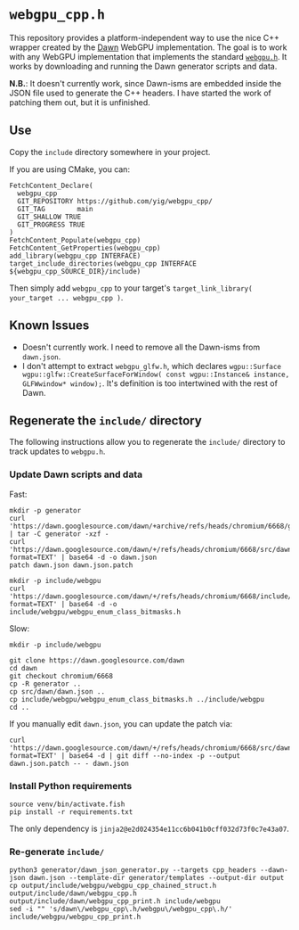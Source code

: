 # `webgpu_cpp.h`

This repository provides a platform-independent way to use the nice C++ wrapper created by the [Dawn](https://dawn.googlesource.com/dawn/) WebGPU implementation. The goal is to work with any WebGPU implementation that implements the standard [`webgpu.h`](https://github.com/webgpu-native/webgpu-headers/blob/main/webgpu.h). It works by downloading and running the Dawn generator scripts and data.

**N.B.**: It doesn't currently work, since Dawn-isms are embedded inside the JSON file used to generate the C++ headers. I have started the work of patching them out, but it is unfinished.

## Use

Copy the `include` directory somewhere in your project.

If you are using CMake, you can:

```
FetchContent_Declare(
  webgpu_cpp
  GIT_REPOSITORY https://github.com/yig/webgpu_cpp/
  GIT_TAG        main
  GIT_SHALLOW TRUE
  GIT_PROGRESS TRUE
)
FetchContent_Populate(webgpu_cpp)
FetchContent_GetProperties(webgpu_cpp)
add_library(webgpu_cpp INTERFACE)
target_include_directories(webgpu_cpp INTERFACE ${webgpu_cpp_SOURCE_DIR}/include)
```

Then simply add `webgpu_cpp` to your target's `target_link_library( your_target ... webgpu_cpp )`.

## Known Issues

* Doesn't currently work. I need to remove all the Dawn-isms from `dawn.json`.
* I don't attempt to extract `webgpu_glfw.h`, which declares `wgpu::Surface wgpu::glfw::CreateSurfaceForWindow( const wgpu::Instance& instance, GLFWwindow* window);`. It's definition is too intertwined with the rest of Dawn.

## Regenerate the `include/` directory

The following instructions allow you to regenerate the `include/` directory to track updates to `webgpu.h`.

### Update Dawn scripts and data

Fast:

```
mkdir -p generator
curl 'https://dawn.googlesource.com/dawn/+archive/refs/heads/chromium/6668/generator.tar.gz' | tar -C generator -xzf -
curl 'https://dawn.googlesource.com/dawn/+/refs/heads/chromium/6668/src/dawn/dawn.json?format=TEXT' | base64 -d -o dawn.json
patch dawn.json dawn.json.patch

mkdir -p include/webgpu
curl 'https://dawn.googlesource.com/dawn/+/refs/heads/chromium/6668/include/webgpu/webgpu_enum_class_bitmasks.h?format=TEXT' | base64 -d -o include/webgpu/webgpu_enum_class_bitmasks.h
```

Slow:

```
mkdir -p include/webgpu

git clone https://dawn.googlesource.com/dawn
cd dawn
git checkout chromium/6668
cp -R generator ..
cp src/dawn/dawn.json ..
cp include/webgpu/webgpu_enum_class_bitmasks.h ../include/webgpu
cd ..
```

If you manually edit `dawn.json`, you can update the patch via:

```
curl 'https://dawn.googlesource.com/dawn/+/refs/heads/chromium/6668/src/dawn/dawn.json?format=TEXT' | base64 -d | git diff --no-index -p --output dawn.json.patch -- - dawn.json
```

### Install Python requirements

```
source venv/bin/activate.fish
pip install -r requirements.txt
```

The only dependency is `jinja2@e2d024354e11cc6b041b0cff032d73f0c7e43a07`.

### Re-generate `include/`

```
python3 generator/dawn_json_generator.py --targets cpp_headers --dawn-json dawn.json --template-dir generator/templates --output-dir output
cp output/include/webgpu/webgpu_cpp_chained_struct.h output/include/dawn/webgpu_cpp.h output/include/dawn/webgpu_cpp_print.h include/webgpu
sed -i "" 's/dawn\/webgpu_cpp\.h/webgpu\/webgpu_cpp\.h/' include/webgpu/webgpu_cpp_print.h
```
